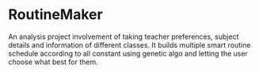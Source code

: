 # RoutineMaker
An analysis project involvement of taking teacher preferences, subject details and information of different classes. It builds multiple smart routine schedule according to all constant using genetic algo and letting the user choose what best for them.
